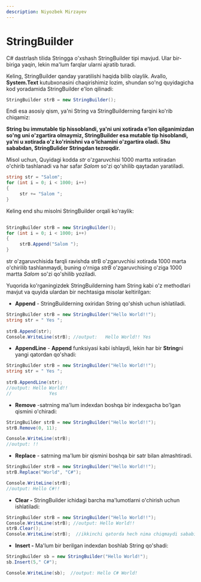 ```yaml
---
description: Niyozbek Mirzayev
---
```


# StringBuilder

C# dastrlash tilida Stringga o'xshash StringBuilder tipi mavjud. Ular bir-biriga yaqin, lekin ma'lum farqlar ularni ajratib turadi.

Keling, StringBuilder qanday yaratilishi haqida bilib olaylik. Avallo, **System.Text** kutubxonasini chaqirishimiz lozim, shundan so'ng quyidagicha kod yoradamida StringBuilder e'lon qilinadi:

```csharp
StringBuilder strB = new StringBuilder(); 
```

Endi esa asosiy qism, ya'ni String va StringBuilderning farqini ko'rib chiqamiz:

**String bu immutable tip hissoblandi, ya'ni uni xotirada e'lon qilganimizdan so'ng uni o'zgartira olmaymiz, StringBuilder esa mutable tip hisoblandi, ya'ni u xotirada o'z ko'rinishni va o'lchamini o'zgartira oladi. Shu sababdan, StringBulider Stringdan tezroqdir.**

Misol uchun, Quyidagi kodda _str_ o'zgaruvchisi 1000 martta xotiradan o'chirib tashlanadi va har safar _Salom_ so'zi qo'shilib qaytadan yaratiladi.

```csharp
string str = "Salom";  
for (int i = 0; i < 1000; i++)  
{  
     str += "Salom ";  
}
```

Keling end shu misolni StringBuilder orqali ko'raylik:

```csharp
    
StringBuilder strB = new StringBuilder(); 
for (int i = 0; i < 1000; i++)  
{  
     strB.Append("Salom ");  
}
```

str o'zgaruvchisida farqli ravishda strB o'zgaruvchisi xotirada 1000 marta o'chirilib tashlanmaydi, buning o'rniga _strB_ o'zgaruvchising o'ziga 1000 martta _Salom_ so'zi qo'shilib yoziladi.

Yuqorida ko'rganingizdek StringBuilderning ham String kabi o'z methodlari mavjut va quyida ulardan bir nechtasiga misolar keltirilgan:

* **Append** - StringBuilderning oxiridan String qo'shish uchun ishlatiladi.

```csharp
StringBuilder strB = new StringBuilder("Hello World!!");	
string str = " Yes ";
		
strB.Append(str); 
Console.WriteLine(strB); //output:   Hello World!! Yes 

```

* **AppendLine** - **Append** funksiyasi kabi ishlaydi, lekin har bir **String**ni yangi qatordan qo'shadi:

```csharp
StringBuilder strB = new StringBuilder("Hello World!!");		
string str = " Yes ";
		
strB.AppendLine(str);
//output: Hello World!!
//				Yes
```

* **Remove** -satrning ma'lum indexdan boshqa bir indexgacha bo'lgan qismini o'chiradi:

```csharp
StringBuilder strB = new StringBuilder("Hello World!!");
strB.Remove(0, 11);

Console.WriteLine(strB); 
//output: !!
```

* **Replace** - satrning ma'lum bir qismini boshqa bir satr bilan almashtiradi.

```csharp
StringBuilder strB = new StringBuilder("Hello World!!");
strB.Replace("World", "C#");

Console.WriteLine(strB); 
//output: Hello C#!!
```

* **Clear -** StringBuilder ichidagi barcha ma'lumotlarni o'chirish uchun ishlatiladi:

```csharp
StringBuilder strB = new StringBuilder("Hello World!!");
Console.WriteLine(strB); //output: Hello World!!
strB.Clear();
Console.WriteLine(strB);  //ikkinchi qatorda hech nima chiqmaydi sababi malumotlar o'chirilgan					
```

* **Insert -** Ma'lum bir berilgan indexdan boshlab String qo'shadi:

```csharp
StringBuilder sb = new StringBuilder("Hello World!");
sb.Insert(5," C#"); 

Console.WriteLine(sb);  //output: Hello C# World!
```
